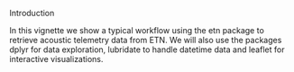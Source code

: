 Introduction


In this vignette we show a typical workflow using the etn package to retrieve acoustic telemetry data from ETN. We will also use the packages dplyr for data exploration, lubridate to handle datetime data and leaflet for interactive visualizations.